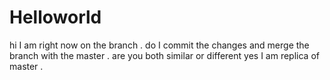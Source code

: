 # Helloworld
hi I am right now on the branch . do I commit the changes and merge 
the branch with the master .
are you both similar or different yes I am replica of master .
